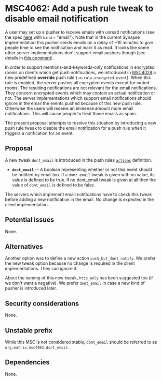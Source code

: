 # MSC4062: Add a push rule tweak to disable email notification

A user may set up a pusher to receive emails with unread notifications (see the spec [here](https://spec.matrix.org/v1.8/client-server-api/#post_matrixclientv3pushersset) with `kind` = "email"). Note that in the current Synapse implementation this pusher sends emails on a delay of ~10 minutes to give people time to see the notification and mark it as read. It looks like some other server implementations don't support email pushers though (see details in [this comment](https://github.com/matrix-org/matrix-spec-proposals/pull/4028#discussion_r1364373223)).

In order to support mentions-and-keywords-only notifications in encrypted rooms on clients which get push notifications, we introduced in [MSC4028](https://github.com/matrix-org/matrix-spec-proposals/pull/4028) a new predefined **override** push rule (`.m.rule.encrypted_event`). When this rule is enabled, the server pushes all encrypted events except for muted rooms. The resulting notifications are not relevant for the email notifications. They concern encrypted events which may contain an actual notification or not. The server implementations which support email notifications should ignore in the email the events pushed because of this new push rule. Otherwise the users will receive an immense amount more email notifications. This will cause people to treat those emails as spam.

The present proposal attempts to resolve this situation by introducing a new push rule tweak to disable the email notification for a push rule when it triggers a notification for an event.

## Proposal

A new tweak `dont_email` is introduced in the push rules [`actions`](https://spec.matrix.org/latest/client-server-api/#actions) definition.

- **`dont_email`** -- A boolean representing whether or not this event should be notified by email too. If a `dont_email` tweak is given with no value, its value is defined to be true. If no dont_email tweak is given at all then the value of `dont_email` is defined to be false.

The servers which implement email notifications have to check this tweak before adding a new notification in the email. No change is expected in the client implementation.

## Potential issues

None.

## Alternatives

Another option was to define a new action `push_but_dont_notify`. We prefer the new tweak option because no change is required in the client implementations. They can ignore it.

About the naming of this new tweak, `http_only` has been suggested too (if we don't want a negative). We prefer `dont_email` in case a new kind of pusher is introduced later.

## Security considerations

None.

## Unstable prefix

While this MSC is not considered stable, `dont_email` should be referred to as `org.matrix.msc4062.dont_email`.

## Dependencies

None.

